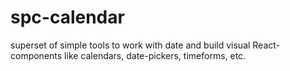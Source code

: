 # spc-calendar
superset of simple tools to work with date and build visual React-components like calendars, date-pickers, timeforms, etc.
